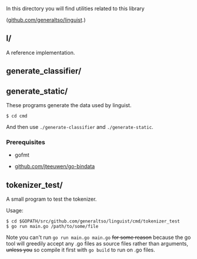 In this directory you will find utilities related to this library

([github.com/generaltso/linguist](https://github.com/generaltso/linguist).)

## l/

A reference implementation.

## generate\_classifier/
## generate\_static/

These programs generate the data used by linguist.

`$ cd cmd`

And then use `./generate-classifier` and `./generate-static`.

### Prerequisites

 - gofmt

 - [github.com/jteeuwen/go-bindata](https://github.com/jteeuwen/go-bindata)

## tokenizer_test/

A small program to test the tokenizer.

Usage:
```
$ cd $GOPATH/src/github.com/generaltso/linguist/cmd/tokenizer_test
$ go run main.go /path/to/some/file
```

Note you can't run `go run main.go main.go` <s>for some reason</s> because the go tool will greedily accept any .go files as source files rather than arguments, <s>unless you</s> so compile it first with `go build` to run on .go files.
